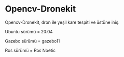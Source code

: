 # Opencv-Dronekit
Opencv-Dronekit, dron ile yeşil kare tespiti ve üstüne iniş.

Ubuntu sürümü = 20.04

Gazebo sürümü = gazebo11

Ros sürümü = Ros Noetic

